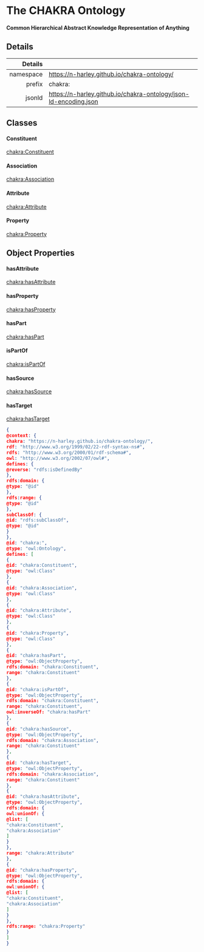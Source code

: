 # The CHAKRA Ontology

#### Common Hierarchical Abstract Knowledge Representation of Anything

## Details
|Details | | 
| ---: | :--- |
| namespace | <https://n-harley.github.io/chakra-ontology/> |
| prefix | chakra: |
| jsonld | <https://n-harley.github.io/chakra-ontology/json-ld-encoding.json> |

## Classes

#### Constituent

[chakra:Constituent](https://n-harley.github.io/chakra-ontology/#Constituent)

#### Association

[chakra:Association](https://n-harley.github.io/chakra-ontology/#Association)

#### Attribute

[chakra:Attribute](https://n-harley.github.io/chakra-ontology/#Attribute)

#### Property

[chakra:Property](https://n-harley.github.io/chakra-ontology/#Property)

## Object Properties

#### hasAttribute

[chakra:hasAttribute](https://n-harley.github.io/chakra-ontology/#hasAttribute)

#### hasProperty

[chakra:hasProperty](https://n-harley.github.io/chakra-ontology/#hasProperty)

#### hasPart

[chakra:hasPart](https://n-harley.github.io/chakra-ontology/#hasPart)

#### isPartOf

[chakra:isPartOf](https://n-harley.github.io/chakra-ontology/#isPartOf)

#### hasSource

[chakra:hasSource](https://n-harley.github.io/chakra-ontology/#hasSource)

#### hasTarget

[chakra:hasTarget](https://n-harley.github.io/chakra-ontology/#hasTarget)


```json
{
@context: {
chakra: "https://n-harley.github.io/chakra-ontology/",
rdf: "http://www.w3.org/1999/02/22-rdf-syntax-ns#",
rdfs: "http://www.w3.org/2000/01/rdf-schema#",
owl: "http://www.w3.org/2002/07/owl#",
defines: {
@reverse: "rdfs:isDefinedBy"
},
rdfs:domain: {
@type: "@id"
},
rdfs:range: {
@type: "@id"
},
subClassOf: {
@id: "rdfs:subClassOf",
@type: "@id"
}
},
@id: "chakra:",
@type: "owl:Ontology",
defines: [
{
@id: "chakra:Constituent",
@type: "owl:Class"
},
{
@id: "chakra:Association",
@type: "owl:Class"
},
{
@id: "chakra:Attribute",
@type: "owl:Class"
},
{
@id: "chakra:Property",
@type: "owl:Class"
},
{
@id: "chakra:hasPart",
@type: "owl:ObjectProperty",
rdfs:domain: "chakra:Constituent",
range: "chakra:Constituent"
},
{
@id: "chakra:isPartOf",
@type: "owl:ObjectProperty",
rdfs:domain: "chakra:Constituent",
range: "chakra:Constituent",
owl:inverseOf: "chakra:hasPart"
},
{
@id: "chakra:hasSource",
@type: "owl:ObjectProperty",
rdfs:domain: "chakra:Association",
range: "chakra:Constituent"
},
{
@id: "chakra:hasTarget",
@type: "owl:ObjectProperty",
rdfs:domain: "chakra:Association",
range: "chakra:Constituent"
},
{
@id: "chakra:hasAttribute",
@type: "owl:ObjectProperty",
rdfs:domain: {
owl:unionOf: {
@list: [
"chakra:Constituent",
"chakra:Association"
]
}
},
range: "chakra:Attribute"
},
{
@id: "chakra:hasProperty",
@type: "owl:ObjectProperty",
rdfs:domain: {
owl:unionOf: {
@list: [
"chakra:Constituent",
"chakra:Association"
]
}
},
rdfs:range: "chakra:Property"
}
]
}
```


